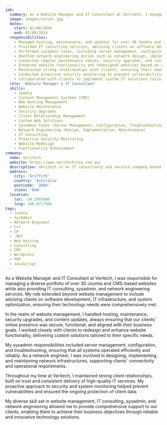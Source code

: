 ```yaml
---
job:
  summary: As a Website Manager and IT Consultant at Veritech, I managed a diverse portfolio of over 30 Joomla and CMS-based websites while also providing IT consulting, sysadmin, and network engineering services. I ensured the smooth operation, security, and functionality of clients' online presence and IT infrastructure, offering comprehensive support across various technical domains.
  image: images/server.jpg
  dates:
    start: 01/06/2010
    end: 01/08/2014
  responsibilities:
    - Managed hosting, maintenance, and updates for over 30 Joomla and CMS-based websites.
    - Provided IT consulting services, advising clients on software development, IT infrastructure, and system optimization.
    - Performed sysadmin tasks, including server management, configuration, and troubleshooting.
    - Handled network engineering duties such as network design, implementation, and maintenance.
    - Conducted regular maintenance checks, security upgrades, and content updates for client websites.
    - Enhanced website functionality and redesigned websites based on client needs.
    - Maintained strong relationships with clients, ensuring their needs were met and exceeded.
    - Conducted proactive security monitoring to prevent vulnerabilities and ensure data protection.
    - Collaborated with clients to implement custom IT solutions tailored to their business requirements.
  role: 'Website Manager & IT Consultant'
  skills:
    - Joomla
    - Content Management Systems (CMS)
    - Web Hosting Management
    - Website Maintenance
    - Security Upgrades
    - Client Relationship Management
    - Custom Web Solutions
    - Sysadmin Tasks (Server Management, Configuration, Troubleshooting)
    - Network Engineering (Design, Implementation, Maintenance)
    - IT Consulting
    - Proactive Security Monitoring
    - Website Redesign
    - Functionality Enhancement
company:
  name: Veritech
  website: https://www.veritechcorp.com.au/
  description: Veritech is an IT consultancy and service company based in Griffith, NSW, specializing in website management, IT infrastructure, custom software solutions, and comprehensive IT consulting services.
  address:
    city: 'Griffith'
    country: 'Australia'
    postcode: '2680'
    state: 'NSW'
  location:
    lat: -34.2997666
    long: 146.0717566
tags:
  - Joomla
  - SysAdmin
  - Network Engineer
  - C++
  - C#
  - .NET
  - Web Hosting
  - Consulting
  - CMS
  - Wordpress
  - PHP
  - JavaScript
---
```


As a Website Manager and IT Consultant at Veritech, I was responsible for managing a diverse portfolio of over 30 Joomla and CMS-based websites while also providing IT consulting, sysadmin, and network engineering services. My role extended beyond website management to include advising clients on software development, IT infrastructure, and system optimization, ensuring their technology needs were comprehensively met.

In the realm of website management, I handled hosting, maintenance, security upgrades, and content updates, always ensuring that our clients' online presence was secure, functional, and aligned with their business goals. I worked closely with clients to redesign and enhance website functionality, delivering custom solutions tailored to their specific needs.

My sysadmin responsibilities included server management, configuration, and troubleshooting, ensuring that all systems operated efficiently and reliably. As a network engineer, I was involved in designing, implementing, and maintaining network infrastructures, supporting clients' connectivity and operational requirements.

Throughout my time at Veritech, I maintained strong client relationships, built on trust and consistent delivery of high-quality IT services. My proactive approach to security and system monitoring helped prevent vulnerabilities and ensured the ongoing protection of client data.

My diverse skill set in website management, IT consulting, sysadmin, and network engineering allowed me to provide comprehensive support to our clients, enabling them to achieve their business objectives through reliable and innovative technology solutions.
